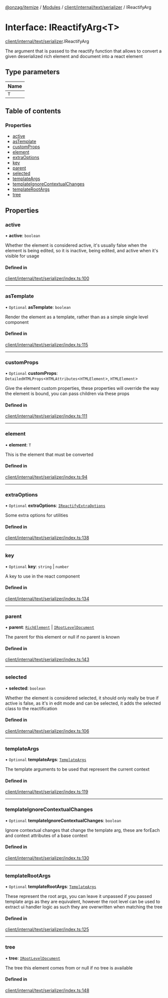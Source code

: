 [@onzag/itemize](../README.md) / [Modules](../modules.md) / [client/internal/text/serializer](../modules/client_internal_text_serializer.md) / IReactifyArg

# Interface: IReactifyArg<T\>

[client/internal/text/serializer](../modules/client_internal_text_serializer.md).IReactifyArg

The argument that is passed to the reactify function that allows to convert
a given deserialized rich element and document into a react element

## Type parameters

| Name |
| :------ |
| `T` |

## Table of contents

### Properties

- [active](client_internal_text_serializer.IReactifyArg.md#active)
- [asTemplate](client_internal_text_serializer.IReactifyArg.md#astemplate)
- [customProps](client_internal_text_serializer.IReactifyArg.md#customprops)
- [element](client_internal_text_serializer.IReactifyArg.md#element)
- [extraOptions](client_internal_text_serializer.IReactifyArg.md#extraoptions)
- [key](client_internal_text_serializer.IReactifyArg.md#key)
- [parent](client_internal_text_serializer.IReactifyArg.md#parent)
- [selected](client_internal_text_serializer.IReactifyArg.md#selected)
- [templateArgs](client_internal_text_serializer.IReactifyArg.md#templateargs)
- [templateIgnoreContextualChanges](client_internal_text_serializer.IReactifyArg.md#templateignorecontextualchanges)
- [templateRootArgs](client_internal_text_serializer.IReactifyArg.md#templaterootargs)
- [tree](client_internal_text_serializer.IReactifyArg.md#tree)

## Properties

### active

• **active**: `boolean`

Whether the element is considered active, it's usually false when the element
is being edited, so it is inactive, being edited, and active when it's visible for
usage

#### Defined in

[client/internal/text/serializer/index.ts:100](https://github.com/onzag/itemize/blob/f2db74a5/client/internal/text/serializer/index.ts#L100)

___

### asTemplate

• `Optional` **asTemplate**: `boolean`

Render the element as a template, rather than as a simple single level component

#### Defined in

[client/internal/text/serializer/index.ts:115](https://github.com/onzag/itemize/blob/f2db74a5/client/internal/text/serializer/index.ts#L115)

___

### customProps

• `Optional` **customProps**: `DetailedHTMLProps`<`HTMLAttributes`<`HTMLElement`\>, `HTMLElement`\>

Give the element custom properties, these properties will override the way the element
is bound, you can pass children via these props

#### Defined in

[client/internal/text/serializer/index.ts:111](https://github.com/onzag/itemize/blob/f2db74a5/client/internal/text/serializer/index.ts#L111)

___

### element

• **element**: `T`

This is the element that must be converted

#### Defined in

[client/internal/text/serializer/index.ts:94](https://github.com/onzag/itemize/blob/f2db74a5/client/internal/text/serializer/index.ts#L94)

___

### extraOptions

• `Optional` **extraOptions**: [`IReactifyExtraOptions`](client_internal_text_serializer.IReactifyExtraOptions.md)

Some extra options for utilities

#### Defined in

[client/internal/text/serializer/index.ts:138](https://github.com/onzag/itemize/blob/f2db74a5/client/internal/text/serializer/index.ts#L138)

___

### key

• `Optional` **key**: `string` \| `number`

A key to use in the react component

#### Defined in

[client/internal/text/serializer/index.ts:134](https://github.com/onzag/itemize/blob/f2db74a5/client/internal/text/serializer/index.ts#L134)

___

### parent

• **parent**: [`RichElement`](../modules/client_internal_text_serializer.md#richelement) \| [`IRootLevelDocument`](client_internal_text_serializer.IRootLevelDocument.md)

The parent for this element
or null if no parent is known

#### Defined in

[client/internal/text/serializer/index.ts:143](https://github.com/onzag/itemize/blob/f2db74a5/client/internal/text/serializer/index.ts#L143)

___

### selected

• **selected**: `boolean`

Whether the element is considered selected, it should only really be true if active
is false, as it's in edit mode and can be selected, it adds the selected class
to the reactification

#### Defined in

[client/internal/text/serializer/index.ts:106](https://github.com/onzag/itemize/blob/f2db74a5/client/internal/text/serializer/index.ts#L106)

___

### templateArgs

• `Optional` **templateArgs**: [`TemplateArgs`](../classes/client_internal_text_serializer_template_args.TemplateArgs.md)

The template arguments to be used that represent the current context

#### Defined in

[client/internal/text/serializer/index.ts:119](https://github.com/onzag/itemize/blob/f2db74a5/client/internal/text/serializer/index.ts#L119)

___

### templateIgnoreContextualChanges

• `Optional` **templateIgnoreContextualChanges**: `boolean`

Ignore contextual changes that change the template arg, these are forEach and context
attributes of a base context

#### Defined in

[client/internal/text/serializer/index.ts:130](https://github.com/onzag/itemize/blob/f2db74a5/client/internal/text/serializer/index.ts#L130)

___

### templateRootArgs

• `Optional` **templateRootArgs**: [`TemplateArgs`](../classes/client_internal_text_serializer_template_args.TemplateArgs.md)

These represent the root args, you can leave it unpassed if you passed template args
as they are equivalent, however the root level can be used to extract ui handler logic
as such they are overwritten when matching  the tree

#### Defined in

[client/internal/text/serializer/index.ts:125](https://github.com/onzag/itemize/blob/f2db74a5/client/internal/text/serializer/index.ts#L125)

___

### tree

• **tree**: [`IRootLevelDocument`](client_internal_text_serializer.IRootLevelDocument.md)

The tree this element comes from
or null if no tree is available

#### Defined in

[client/internal/text/serializer/index.ts:148](https://github.com/onzag/itemize/blob/f2db74a5/client/internal/text/serializer/index.ts#L148)
